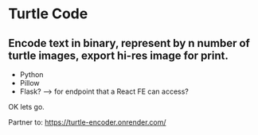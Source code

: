 # Turtle Code

## Encode text in binary, represent by n number of turtle images, export hi-res image for print.

- Python
- Pillow
- Flask? --> for endpoint that a React FE can access?

OK lets go.

Partner to: https://turtle-encoder.onrender.com/
